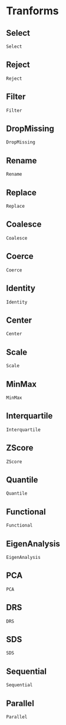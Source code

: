# Tranforms

## Select

```@docs
Select
```

## Reject

```@docs
Reject
```

## Filter

```@docs
Filter
```

## DropMissing

```@docs
DropMissing
```

## Rename

```@docs
Rename
```

## Replace

```@docs
Replace
```

## Coalesce

```@docs
Coalesce
```

## Coerce

```@docs
Coerce
```

## Identity

```@docs
Identity
```

## Center

```@docs
Center
```

## Scale

```@docs
Scale
```

## MinMax

```@docs
MinMax
```

## Interquartile

```@docs
Interquartile
```

## ZScore

```@docs
ZScore
```

## Quantile

```@docs
Quantile
```

## Functional

```@docs
Functional
```

## EigenAnalysis

```@docs
EigenAnalysis
```

## PCA

```@docs
PCA
```

## DRS

```@docs
DRS
```

## SDS

```@docs
SDS
```

## Sequential

```@docs
Sequential
```

## Parallel

```@docs
Parallel
```
